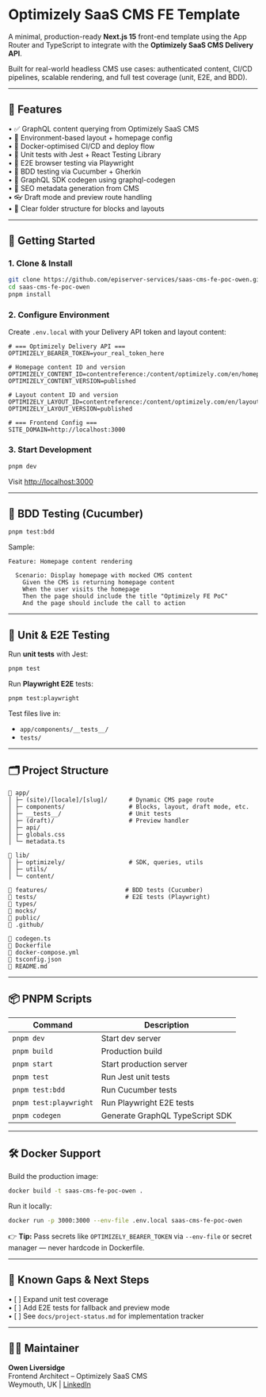 # Optimizely SaaS CMS FE Template

A minimal, production-ready **Next.js 15** front-end template using the App Router and TypeScript to integrate with the **Optimizely SaaS CMS Delivery API**.

Built for real-world headless CMS use cases: authenticated content, CI/CD pipelines, scalable rendering, and full test coverage (unit, E2E, and BDD).

---

## 🧩 Features

• ✅ GraphQL content querying from Optimizely SaaS CMS  
• 🔧 Environment-based layout + homepage config  
• 🐳 Docker-optimised CI/CD and deploy flow  
• 🧪 Unit tests with Jest + React Testing Library  
• 🧪 E2E browser testing via Playwright  
• 🧪 BDD testing via Cucumber + Gherkin  
• 📐 GraphQL SDK codegen using graphql-codegen  
• 📄 SEO metadata generation from CMS  
• 👓 Draft mode and preview route handling  
• 📂 Clear folder structure for blocks and layouts

---

## 🚀 Getting Started

### 1. Clone & Install

```bash
git clone https://github.com/episerver-services/saas-cms-fe-poc-owen.git
cd saas-cms-fe-poc-owen
pnpm install
```

### 2. Configure Environment

Create `.env.local` with your Delivery API token and layout content:

```env
# === Optimizely Delivery API ===
OPTIMIZELY_BEARER_TOKEN=your_real_token_here

# Homepage content ID and version
OPTIMIZELY_CONTENT_ID=contentreference:/content/optimizely.com/en/homepage/
OPTIMIZELY_CONTENT_VERSION=published

# Layout content ID and version
OPTIMIZELY_LAYOUT_ID=contentreference:/content/optimizely.com/en/layout/
OPTIMIZELY_LAYOUT_VERSION=published

# === Frontend Config ===
SITE_DOMAIN=http://localhost:3000
```

### 3. Start Development

```bash
pnpm dev
```

Visit [http://localhost:3000](http://localhost:3000)

---

## 🧪 BDD Testing (Cucumber)

```bash
pnpm test:bdd
```

Sample:

```gherkin
Feature: Homepage content rendering

  Scenario: Display homepage with mocked CMS content
    Given the CMS is returning homepage content
    When the user visits the homepage
    Then the page should include the title "Optimizely FE PoC"
    And the page should include the call to action
```

---

## 🧪 Unit & E2E Testing

Run **unit tests** with Jest:

```bash
pnpm test
```

Run **Playwright E2E** tests:

```bash
pnpm test:playwright
```

Test files live in:

- `app/components/__tests__/`
- `tests/`

---

## 🗂️ Project Structure

```
📁 app/
│ ├─ (site)/[locale]/[slug]/      # Dynamic CMS page route
│ ├─ components/                  # Blocks, layout, draft mode, etc.
│ ├─ __tests__/                   # Unit tests
│ ├─ (draft)/                     # Preview handler
│ ├─ api/
│ ├─ globals.css
│ └─ metadata.ts

📁 lib/
│ ├─ optimizely/                  # SDK, queries, utils
│ ├─ utils/
│ └─ content/

📁 features/                      # BDD tests (Cucumber)
📁 tests/                         # E2E tests (Playwright)
📁 types/
📁 mocks/
📁 public/
📁 .github/

📄 codegen.ts
📄 Dockerfile
📄 docker-compose.yml
📄 tsconfig.json
📄 README.md
```

---

## 📦 PNPM Scripts

| Command                | Description                     |
| ---------------------- | ------------------------------- |
| `pnpm dev`             | Start dev server                |
| `pnpm build`           | Production build                |
| `pnpm start`           | Start production server         |
| `pnpm test`            | Run Jest unit tests             |
| `pnpm test:bdd`        | Run Cucumber tests              |
| `pnpm test:playwright` | Run Playwright E2E tests        |
| `pnpm codegen`         | Generate GraphQL TypeScript SDK |

---

## 🛠️ Docker Support

Build the production image:

```bash
docker build -t saas-cms-fe-poc-owen .
```

Run it locally:

```bash
docker run -p 3000:3000 --env-file .env.local saas-cms-fe-poc-owen
```

👉 **Tip:** Pass secrets like `OPTIMIZELY_BEARER_TOKEN` via `--env-file` or secret manager — never hardcode in Dockerfile.

---

## 📌 Known Gaps & Next Steps

• [ ] Expand unit test coverage  
• [ ] Add E2E tests for fallback and preview mode  
• [ ] See `docs/project-status.md` for implementation tracker

---

## 👨‍💻 Maintainer

**Owen Liversidge**  
Frontend Architect – Optimizely SaaS CMS  
Weymouth, UK | [LinkedIn](https://www.linkedin.com/in/owenliversidge/)
